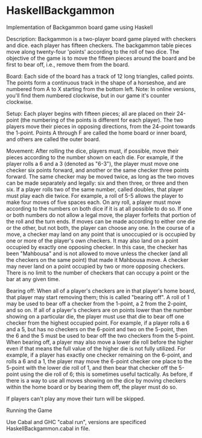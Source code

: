 # HaskellBackgammon

Implementation of Backgammon board game using Haskell

Description:
    Backgammon is a two-player board game played with checkers and dice. each player has fifteen checkers. The backgammon table pieces move along twenty-four 'points' according to the roll of two dice. The objective of the game is to move the fifteen pieces around the board and be first to bear off, i.e., remove them from the board.



Board:
	Each side of the board has a track of 12 long triangles, called points. The points form a continuous track in the shape of a horseshoe, and are numbered from A to X starting from the bottom left.
Note: In online versions, you'll find them numbered clockwise, but in our game it's counter clockwise.

Setup:
	Each player begins with fifteen pieces; all are placed on their 24-point (the numbering of the points is different for each player).
The two players move their pieces in opposing directions, from the 24-point towards the 1-point.
Points A through F are called the home board or inner board, and others are called the outer board.

Movement:
	After rolling the dice, players must, if possible, move their pieces according to the number shown on each die. For example, if the player rolls a 6 and a 3 (denoted as "6-3"), the player must move one checker six points forward, and another or the same checker three points forward. The same checker may be moved twice, as long as the two moves can be made separately and legally: six and then three, or three and then six. If a player rolls two of the same number, called doubles, that player must play each die twice. For example, a roll of 5-5 allows the player to make four moves of five spaces each. On any roll, a player must move according to the numbers on both dice if it is at all possible to do so. If one or both numbers do not allow a legal move, the player forfeits that portion of the roll and the turn ends. If moves can be made according to either one die or the other, but not both, the player can choose any one. In the course of a move, a checker may land on any point that is unoccupied or is occupied by one or more of the player's own checkers. It may also land on a point occupied by exactly one opposing checker. In this case, the checker has been "Mahbousa" and is not allowed to move unless the checker (and all the checkers on the same point) that made it Mahbousa move. A checker may never land on a point occupied by two or more opposing checkers. There is no limit to the number of checkers that can occupy a point or the bar at any given time.

Bearing off:
	When all of a player's checkers are in that player's home board, that player may start removing them; this is called "bearing off". A roll of 1 may be used to bear off a checker from the 1-point, a 2 from the 2-point, and so on. If all of a player's checkers are on points lower than the number showing on a particular die, the player must use that die to bear off one checker from the highest occupied point. For example, if a player rolls a 6 and a 5, but has no checkers on the 6-point and two on the 5-point, then the 6 and the 5 must be used to bear off the two checkers from the 5-point. When bearing off, a player may also move a lower die roll before the higher even if that means the full value of the higher die is not fully utilized. For example, if a player has exactly one checker remaining on the 6-point, and rolls a 6 and a 1, the player may move the 6-point checker one place to the 5-point with the lower die roll of 1, and then bear that checker off the 5-point using the die roll of 6; this is sometimes useful tactically. As before, if there is a way to use all moves showing on the dice by moving checkers within the home board or by bearing them off, the player must do so.

If players can't play any move their turn will be skipped.

Running the Game

Use Cabal and GHC "cabal run", versions are specificed HaskellBackgammon.cabal in file.
